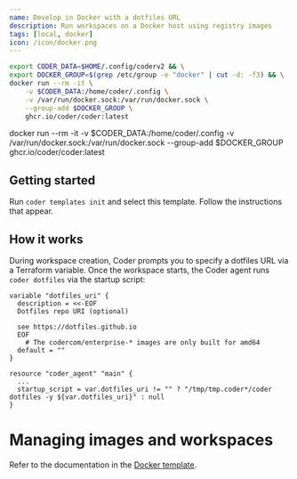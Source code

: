 ```yaml
---
name: Develop in Docker with a dotfiles URL
description: Run workspaces on a Docker host using registry images
tags: [local, docker]
icon: /icon/docker.png
---
```


```sh
export CODER_DATA=$HOME/.config/coderv2 && \
export DOCKER_GROUP=$(grep /etc/group -e "docker" | cut -d: -f3) && \
docker run --rm -it \
    -v $CODER_DATA:/home/coder/.config \
    -v /var/run/docker.sock:/var/run/docker.sock \
    --group-add $DOCKER_GROUP \
    ghcr.io/coder/coder:latest

```

docker run --rm -it -v $CODER_DATA:/home/coder/.config -v /var/run/docker.sock:/var/run/docker.sock --group-add $DOCKER_GROUP ghcr.io/coder/coder:latest


## Getting started

Run `coder templates init` and select this template. Follow the instructions that appear.

## How it works

During workspace creation, Coder prompts you to specify a dotfiles URL via a Terraform variable. Once the workspace starts, the Coder agent runs `coder dotfiles` via the startup script:

```hcl
variable "dotfiles_uri" {
  description = <<-EOF
  Dotfiles repo URI (optional)

  see https://dotfiles.github.io
  EOF
    # The codercom/enterprise-* images are only built for amd64
  default = ""
}

resource "coder_agent" "main" {
  ...
  startup_script = var.dotfiles_uri != "" ? "/tmp/tmp.coder*/coder dotfiles -y ${var.dotfiles_uri}" : null
}
```

# Managing images and workspaces

Refer to the documentation in the [Docker template](../README.md).
